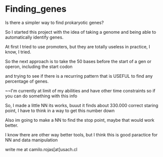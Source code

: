 # Finding_genes
Is there a simpler way to find prokaryotic genes?

So I started this project with the idea of taking a genome and being able to automatically identify genes.

At first I tried to use promoters, but they are totally useless in practice, I know, I tried.

So the next approach is to take the 50 bases before the start of a gen or operon, including the start codon

and trying to see if there is a recurring pattern that is USEFUL to find any percentage of genes.

~~I'm currently at limit of my abilities and have other time constraints so if you can do something with this info

So, I made a little NN its works, buuut it finds about 330.000 correct staring point, I have to think in a way to get this number down

Also im going to make a NN to find the stop point, maybe that would work better.

I know there are other way better tools, but I think this is good paractice for NN and data manipulation


write me at camilo.rojas[at]usach.cl



